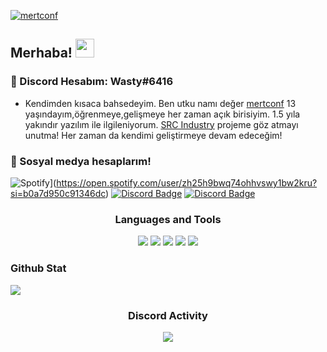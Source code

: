 [![mertconf](https://cdn.discordapp.com/attachments/831785309770350622/1001155863781851266/wasty.png)](https://github.com/mertconf)

## Merhaba! <img src="https://raw.githubusercontent.com/iampavangandhi/iampavangandhi/master/gifs/Hi.gif" width="30px">
<h3>🎉 Discord Hesabım: Wasty#6416</h3>

- Kendimden kısaca bahsedeyim. Ben utku namı değer [mertconf](https://github.com/mertconf) 13 yaşındayım,öğrenmeye,gelişmeye her zaman açık birisiyim.
1.5 yıla yakındır yazılım ile ilgileniyorum. [SRC Industry](https://discord.gg/industry) projeme göz atmayı unutma! Her zaman da kendimi geliştirmeye devam edeceğim!

<h3>🌟 Sosyal medya hesaplarım!</h3>

![Spotify](https://img.shields.io/badge/Spotify-1ED760?style=for-the-badge&logo=spotify&logoColor=white)](https://open.spotify.com/user/zh25h9bwq74ohhvswy1bw2kru?si=b0a7d950c91346dc)
[![Discord Badge](https://img.shields.io/badge/YouTube-ff0000.svg?&amp;style=for-the-badge&amp;logo=youtube&amp;logoColor=white)](https://www.youtube.com/channel/UCgLMhMviJdqvIeofI7vDVzg)
[![Discord Badge](https://img.shields.io/badge/Github%20-171515.svg?&amp;style=for-the-badge&amp;logo=github&amp;logoColor=white)](https://github.com/mertconf)

<div align="center">
<h3>Languages and Tools</h3>
<a <img src="https://img.shields.io/badge/JavaScript%20-111111.svg?&style=for-the-badge&logo=JavaScript&logoColor=white"> </a>

<img src="https://img.shields.io/badge/Node.js%20-111111.svg?&style=for-the-badge&logo=Node.js&logoColor=white">
<img src="https://img.shields.io/badge/Python%20-111111.svg?&style=for-the-badge&logo=Python&logoColor=white">
<img src="https://img.shields.io/badge/Discord.Js%20-111111.svg?&style=for-the-badge&logo=Discord.Js&logoColor=white">
<img src="https://img.shields.io/badge/HTML5%20-111111.svg?&style=for-the-badge&logo=HTML5&logoColor=white">
<img src="https://img.shields.io/badge/CSS%20-111111.svg?&style=for-the-badge&logo=CSS3&logoColor=white">
</div>

<div >
<h3>Github Stat</h3>
   <a href="https://github.com/mertconf" target="_blank">
      <img src="https://github-readme-stats.vercel.app/api/?username=mertconf&show_icons=true&title_color=fff&icon_color=79ff97&text_color=9f9f9f&bg_color=151515">
   </a>
</div>

<div align="center">
<h3>Discord Activity</h3>
   <a href="https://discord.com/users/816276701843292231" target="_blank">
      <img src="https://lanyard-profile-readme.vercel.app/api/816276701843292231?bg=0d1117&animated=false&hideDiscrim=false&borderRadius=31px">
   </a>
</div>
